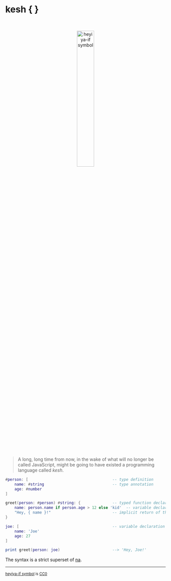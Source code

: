 # kesh { }

<p>&nbsp;</p>
<p align="center" width="100%"><img width="33%" alt="heyiya-if symbol" src="https://upload.wikimedia.org/wikipedia/commons/c/c2/Double_spirale.svg"></p>
<p>&nbsp;</p>

> A long, long time from now, in the wake of what will no longer be called JavaScript, might be going to have existed a programming language called _kesh_.


```lua
#person: [                                     -- type definition
    name: #string                              -- type annotation
    age: #number
]

greet(person: #person) #string: {              -- typed function declaration assigned a code block
    name: person.name if person.age > 12 else 'kid'  -- variable declaration
    "Hey, { name }!"                           -- implicit return of the block's last expression
}

joe: [                                         -- variable declaration assigned a record
    name: 'Joe'
    age: 27
]

print greet(person: joe)                       --> 'Hey, Joe!'
```

The syntax is a strict superset of [na](https://github.com/kesh-lang/na).

---

<sup>[heyiya-if symbol](https://commons.wikimedia.org/wiki/File:Double_spirale.svg) is [CC0](https://creativecommons.org/publicdomain/zero/1.0/)</sup>
